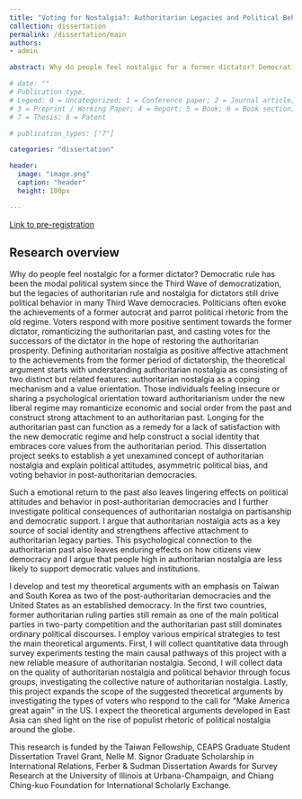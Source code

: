 ```yaml
---
title: "Voting for Nostalgia?: Authoritarian Legacies and Political Behavior in Post-Authoritarian Democracies"
collection: dissertation
permalink: /dissertation/main
authors: 
- admin

abstract: Why do people feel nostalgic for a former dictator? Democratic rule has been the modal political system since the Third Wave of democratization, but the legacies of authoritarian rule and nostalgia for dictators still drive political behavior in many Third Wave democracies. Politicians often evoke the achievements of a former autocrat and parrot political rhetoric from the old regime. Voters respond with more positive sentiment towards the former dictator, romanticizing the authoritarian past, and casting votes for the successors of the dictator in the hope of restoring the authoritarian prosperity. My dissertation investigates the types of voters who feel nostalgic for an authoritarian past. Longing for the authoritarian past can function as a remedy for a lack of satisfaction with the new democratic regime and help construct social identity with those who embrace core values from the authoritarian period. This dissertation project seeks to establish a yet unexamined concept of authoritarian nostalgia and explain its effects on political attitudes, preferences, and voting behavior in post-authoritarian democracies.

# date: ""
# Publication type.
# Legend: 0 = Uncategorized; 1 = Conference paper; 2 = Journal article;
# 3 = Preprint / Working Paper; 4 = Report; 5 = Book; 6 = Book section;
# 7 = Thesis; 8 = Patent

# publication_types: ["7"]

categories: "dissertation"

header:
  image: "image.png"
  caption: "header"
  height: 100px

---
```

[Link to pre-registration](https://osf.io/2uzg3)

## Research overview 
Why do people feel nostalgic for a former dictator? Democratic rule has been the modal political system since the Third Wave of democratization, but the legacies of authoritarian rule and nostalgia for dictators still drive political behavior in many Third Wave democracies. Politicians often evoke the achievements of a former autocrat and parrot political rhetoric from the old regime. Voters respond with more positive sentiment towards the former dictator, romanticizing the authoritarian past, and casting votes for the successors of the dictator in the hope of restoring the authoritarian prosperity.  Defining authoritarian nostalgia as positive affective attachment to the achievements from the former period of dictatorship, the theoretical argument starts with understanding authoritarian nostalgia as consisting of two distinct but related features: authoritarian nostalgia as a coping mechanism and a value orientation. Those individuals feeling insecure or sharing a psychological orientation toward authoritarianism under the new liberal regime may romanticize economic and social order from the past and construct strong attachment to an authoritarian past. Longing for the authoritarian past can function as a remedy for a lack of satisfaction with the new democratic regime and help construct a social identity that embraces core values from the authoritarian period. This dissertation project seeks to establish a yet unexamined concept of authoritarian nostalgia and explain political attitudes, asymmetric political bias, and voting behavior in post-authoritarian democracies.

Such a emotional return to the past also leaves lingering effects on political attitudes and behavior in post-authoritarian democracies and I further investigate political consequences of authoritarian nostalgia on partisanship and democratic support. I argue that authoritarian nostalgia acts as a key source of social identity and strengthens affective attachment to authoritarian legacy parties. This psychological connection to the authoritarian past also leaves enduring effects on how citizens view democracy and I argue that people high in authoritarian nostalgia are less likely to support democratic values and institutions.

I develop and test my theoretical arguments with an emphasis on Taiwan and South Korea as two of the post-authoritarian democracies and  the United States as an established democracy. In the first two countries, former authoritarian ruling parties still remain as one of the main political parties in two-party competition and the authoritarian past still dominates ordinary political discourses. I employ various empirical strategies to test the main theoretical arguments. First, I will collect quantitative data through survey experiments testing the main causal pathways of this project with a new reliable measure of authoritarian nostalgia. Second, I will collect data on the quality of authoritarian nostalgia and political behavior through focus groups, investigating the collective nature of authoritarian nostalgia. Lastly, this project expands the scope of the suggested theoretical arguments by investigating the types of voters who respond to the call for "Make America great again" in the US. I expect the theoretical arguments developed in East Asia can shed light on the rise of populist rhetoric of political nostalgia around the globe. 

This research is funded by the Taiwan Fellowship, CEAPS Graduate Student Dissertation Travel Grant, Nelle M. Signor Graduate	Scholarship in International Relations, Ferber & Sudman Dissertation Awards for Survey Research at the University of Illinois at Urbana-Champaign, and Chiang Ching-kuo Foundation for International Scholarly Exchange.


